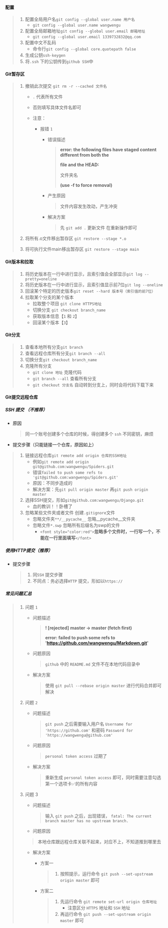 #### 配置

> 1. 配置全局用户名`git config --global user.name 用户名`
>    + `git config --global user.name wangwengu`
> 2. 配置全局邮箱地址`git config --global user.email 邮箱地址`
>    + `git config --global user.email 1339732832@qq.com`
> 3. 配置中文不乱码
>    + 命令行`git config --global core.quotepath false`
> 4. 生成公钥`ssh-keygen`
> 5. 将`.ssh` 下的公钥传到`github SSH`中

#### Git暂存区

> 1. 撤销此次提交 `git rm -r --cached 文件名`
>
>    + `.` 代表所有文件
>    + 否则填写具体文件名即可
>    + 注意：
>
>      + 报错 `1`
>
>        + 错误描述
>
>          > **error: the following files have staged content different from both the**
>          >
>          > **file and the HEAD:**
>          >
>          > 文件夹名
>          >
>          > **(use -f to force removal)**
>          >
>        + 产生原因
>
>          > 文件内容发生改动，产生冲突
>          >
>        + 解决方案
>
>          > 先 `git add .` 更新文件 在重新操作即可
>          >
> 2. 将所有.o文件移出暂存区 `git restore --stage *.o`
> 3. 将可执行文件main移出暂存区 `git restore --stage main`

#### Git版本和拉取

> 1. 将历史版本在一行中进行显示，且索引值会全部显示`git log --pretty=oneline`
> 2. 将历史版本在一行中进行显示，且索引值显示前7位`git log --oneline`
> 3. 回滚某个特定的历史版本`git reset --hard 版本号（索引值的前7位）`
> 4. 拉取某个分支的某个版本
>    + 拉取整个项目 `git clone HTTPS地址`
>    + 切换分支 `git checkout branch_name`
>    + 获取版本信息【`1` 和 `2`】
>    + 回滚某个版本【`3`】

#### Git分支

> 1. 查看本地所有分支`git branch`
> 2. 查看远程仓库所有分支`git branch --all`
> 3. 切换分支`git checkout branch_name`
> 4. 克隆所有分支
>    + `git clone 地址` 克隆代码
>    + `git branch --all` 查看所有分支
>    + `git checkout 分支名` 自动转到分支上，同时会将代码下载下来

#### Git提交远程仓库

##### SSH 提交 （不推荐）

+ 原因

  > 同一个账号创建多个仓库的时候，得创建多个 `ssh` 不同密钥，麻烦
  >
+ 提交步骤（只能链接一个仓库，原因如上）

> 1. 链接远程仓库`git remote add origin 仓库的SSH地址`
>    + 例如`git remote add origin git@github.com:wangwengu/Spiders.git`
>    + 错误`failed to push some refs to 'git@github.com:wangwengu/Spiders.git'`
>    + 原因：不同步造成的
>    + 解决方案：先`git pull origin master` 再`git push origin master`
> 2. 选择SSH提交，形如`git@github.com:wangwengu/Django.git`
>    + 血的教训！！卧槽了
> 3. 忽略某些文件夹或者文件 创建`.gitignore`文件
>    + 忽略文件夹`**/__pycache__` 忽略__pycache__文件夹
>    + 忽略文件`*.swp` 忽略所有后缀名为swp的文件
>      + `<font style="color:red">`**忽略多个文件时，一行写一个，不能在一行里面填写**`</font>`

##### 使用HTTP提交（推荐）

+ 提交步骤

  > 1. 同`SSH` 提交步骤
  > 2. 不同点：务必选择`HTTP` 提交，形如以`https://`

##### 常见问题汇总

> 1. 问题 `1`
>
>    + 问题描述
>
>      > **! [rejected]**    **master -> master (fetch first)**
>      >
>      > **error: failed to push some refs to 'https://github.com/wangwengu/Markdown.git'**
>
>    + 问题原因
>
>      > `github` 中的 `README.md` 文件不在本地代码目录中
>
>    + 解决方案
>
>      > 使用 `git pull --rebase origin master` 进行代码合并即可解决
>
> 2. 问题 `2`
>
>    + 问题描述
>
>      > `git push` 之后需要输入用户名 `Username for 'https://github.com'` 和密码 `Password for 'https://wangwengu@github.com'`
>
>    + 问题原因
>
>      > `personal token access` 过期了
>
>    + 解决方案
>
>      > 重新生成 `personal token access` 即可，同时需要注意勾选第一个选项卡✅的所有内容
>    
> 3. 问题 3
>
>    + 问题描述
>
>      > 输入 `git push` 之后，出现错误， `fatal: The current branch master has no upstream branch.`
>
>    +  问题原因
>
>      > 本地仓库跟远程仓库关联不起来，对应不上，不知道推到哪里去
>
>    + 解决方案
>
>      + 方案一
>
>        > 1. 按照提示，运行命令 `git push --set-upstream origin master` 即可
>
>      + 方案二
>
>        > 1. 先运行命令 `git remote set-url origin 仓库地址`
>        >    + 注意区分 `HTTPS` 地址和 `SSH` 地址
>        > 2. 再运行命令 `git push --set-upstream origin master` 即可

